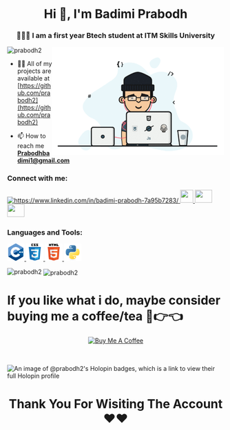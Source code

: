 <h1 align="center">Hi 👋, I'm Badimi Prabodh</h1>
<h3 align="center"> 🧑🏻‍💻 I am a first year Btech student at ITM Skills University </h3>
<img align="Right" alt="coding" width="400" src="https://raw.githubusercontent.com/kvssankar/kvssankar/main/programmer.gif">


<p align="left"> <img src="https://komarev.com/ghpvc/?username=prabodh2&label=Profile%20views&color=0e75b6&style=flat" alt="prabodh2" /> </p>

- 👨‍💻 All of my projects are available at [https://github.com/prabodh2](https://github.com/prabodh2)

- 📫 How to reach me **Prabodhbadimi1@gmail.com**

<h3 align="left">Connect with me:</h3>
<p align="left">
  <a href="https://linkedin.com/in/https://www.linkedin.com/in/badimi-prabodh-7a95b7283/" target="blank">
    <img src="https://raw.githubusercontent.com/rahuldkjain/github-profile-readme-generator/master/src/images/icons/Social/linked-in-alt.svg" alt="https://www.linkedin.com/in/badimi-prabodh-7a95b7283/" height="30" width="40" />
  </a>
  
  <a href="https://www.instagram.com/am_prabodh/">
    <img src="https://upload.wikimedia.org/wikipedia/commons/thumb/e/e7/Instagram_logo_2016.svg/480px-Instagram_logo_2016.svg.png" width="30" height="30">
  </a>
  
  <a href="https://twitter.com/BadimiP">
    <img src="https://encrypted-tbn0.gstatic.com/images?q=tbn:ANd9GcSQ1zAnHX4VdBlKilohWbn9UpexOS2IY7TBZA&usqp=CAU" width="40" height="30">
  </a>
  
  <a href="https://medium.com/@prabodhbadimi1">
    <img src="https://miro.medium.com/v2/resize:fit:1400/1*psYl0y9DUzZWtHzFJLIvTw.png" width="40" height="30">
  </a>
<p>


<h3 align="left">Languages and Tools:</h3>
<p align="left"> <a href="https://www.w3schools.com/cpp/" target="_blank" rel="noreferrer"> <img src="https://raw.githubusercontent.com/devicons/devicon/master/icons/cplusplus/cplusplus-original.svg" alt="cplusplus" width="40" height="40"/> </a> <a href="https://www.w3schools.com/css/" target="_blank" rel="noreferrer"> <img src="https://raw.githubusercontent.com/devicons/devicon/master/icons/css3/css3-original-wordmark.svg" alt="css3" width="40" height="40"/> </a> <a href="https://www.w3.org/html/" target="_blank" rel="noreferrer"> <img src="https://raw.githubusercontent.com/devicons/devicon/master/icons/html5/html5-original-wordmark.svg" alt="html5" width="40" height="40"/> </a> <a href="https://www.python.org" target="_blank" rel="noreferrer"> <img src="https://raw.githubusercontent.com/devicons/devicon/master/icons/python/python-original.svg" alt="python" width="40" height="40"/> </a> </p>

<p><img align="left" src="https://github-readme-stats.vercel.app/api/top-langs?username=prabodh2&show_icons=true&locale=en&layout=compact" alt="prabodh2" /></p>

<p>&nbsp;<img align="center" src="https://github-readme-stats.vercel.app/api?username=prabodh2&show_icons=true&locale=en" alt="prabodh2" /></p>

# If you like what i do, maybe consider buying me a coffee/tea 🥺👉👈
<p align="center">
  <a href="https://www.buymeacoffee.com/badimiprabodh" target="_blank">
    <img align="center" src="https://cdn.buymeacoffee.com/buttons/v2/default-red.png" alt="Buy Me A Coffee" width="150" />
  </a>
</p>

<br><br>
![An image of @prabodh2's Holopin badges, which is a link to view their full Holopin profile](https://holopin.me/prabodh2)


<h1 align="center"> Thank You For Wisiting The Account❤️❤️ <h1>
